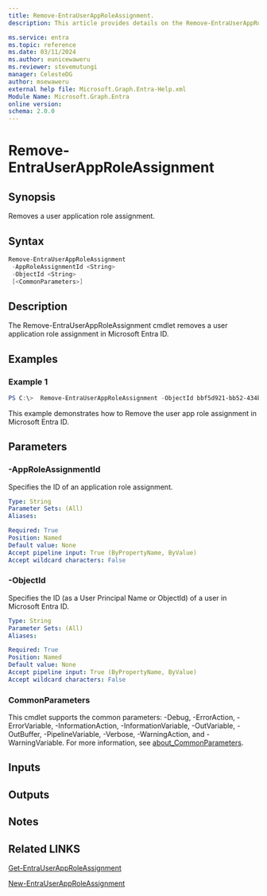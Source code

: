 ```yaml
---
title: Remove-EntraUserAppRoleAssignment.
description: This article provides details on the Remove-EntraUserAppRoleAssignment command.

ms.service: entra
ms.topic: reference
ms.date: 03/11/2024
ms.author: eunicewaweru
ms.reviewer: stevemutungi
manager: CelesteDG
author: msewaweru
external help file: Microsoft.Graph.Entra-Help.xml
Module Name: Microsoft.Graph.Entra
online version:
schema: 2.0.0
---
```


# Remove-EntraUserAppRoleAssignment

## Synopsis
Removes a user application role assignment.

## Syntax

```powershell
Remove-EntraUserAppRoleAssignment
 -AppRoleAssignmentId <String> 
 -ObjectId <String>
 [<CommonParameters>]
```

## Description
The Remove-EntraUserAppRoleAssignment cmdlet removes a user application role assignment in Microsoft Entra ID.

## Examples

### Example 1
```powershell
PS C:\>  Remove-EntraUserAppRoleAssignment -ObjectId bbf5d921-bb52-434b-96a0-95888e44faf5 -AppRoleAssignmentId Idn1u1K7S0OWoJWIjkT69ZuAI6_HyiZJv_bPBryomlg
```

This example demonstrates how to Remove the user app role assignment in Microsoft Entra ID.   

## Parameters

### -AppRoleAssignmentId
Specifies the ID of an application role assignment.

```yaml
Type: String
Parameter Sets: (All)
Aliases:

Required: True
Position: Named
Default value: None
Accept pipeline input: True (ByPropertyName, ByValue)
Accept wildcard characters: False
```

### -ObjectId
Specifies the ID (as a User Principal Name or ObjectId) of a user in Microsoft Entra ID.

```yaml
Type: String
Parameter Sets: (All)
Aliases:

Required: True
Position: Named
Default value: None
Accept pipeline input: True (ByPropertyName, ByValue)
Accept wildcard characters: False
```

### CommonParameters
This cmdlet supports the common parameters: -Debug, -ErrorAction, -ErrorVariable, -InformationAction, -InformationVariable, -OutVariable, -OutBuffer, -PipelineVariable, -Verbose, -WarningAction, and -WarningVariable. For more information, see [about_CommonParameters](https://go.microsoft.com/fwlink/?LinkID=113216).

## Inputs

## Outputs

## Notes

## Related LINKS

[Get-EntraUserAppRoleAssignment](Get-EntraUserAppRoleAssignment.md)

[New-EntraUserAppRoleAssignment](New-EntraUserAppRoleAssignment.md)

